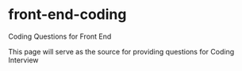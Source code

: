 # front-end-coding
Coding Questions for Front End

This page will serve as the source for providing questions for Coding Interview 